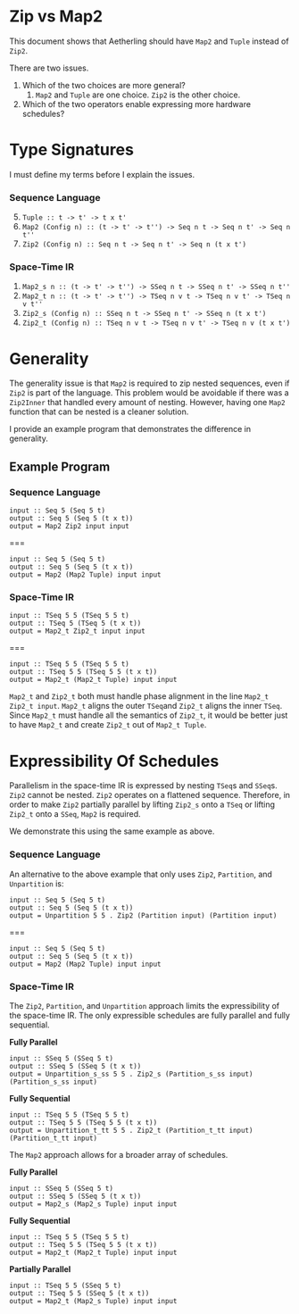 # Zip vs Map2
This document shows that Aetherling should have `Map2` and `Tuple` instead of
`Zip2`.

There are two issues.
1. Which of the two choices are more general?
    1. `Map2` and `Tuple` are one choice. `Zip2` is the other choice.
1. Which of the two operators enable expressing more hardware schedules?

# Type Signatures
I must define my terms before I explain the issues.

### Sequence Language
5. `Tuple :: t -> t' -> t x t'`
1. `Map2 (Config n) :: (t -> t' -> t'') -> Seq n t -> Seq n t' -> Seq n t''`
1. `Zip2 (Config n) :: Seq n t -> Seq n t' -> Seq n (t x t')`

### Space-Time IR
1. `Map2_s n :: (t -> t' -> t'') -> SSeq n t -> SSeq n t' -> SSeq n t''`
1. `Map2_t n :: (t -> t' -> t'') -> TSeq n v t -> TSeq n v t' -> TSeq n v t''`
1. `Zip2_s (Config n) :: SSeq n t -> SSeq n t' -> SSeq n (t x t')`
1. `Zip2_t (Config n) :: TSeq n v t -> TSeq n v t' -> TSeq n v (t x t')`

# Generality
The generality issue is that `Map2` is required to zip nested sequences, even if `Zip2` is part of the language.
This problem would be avoidable if there was a `Zip2Inner` that handled every amount of nesting.
However, having one `Map2` function that can be nested is a cleaner solution.

I provide an example program that demonstrates the difference in generality.

## Example Program

### Sequence Language
```
input :: Seq 5 (Seq 5 t)
output :: Seq 5 (Seq 5 (t x t))
output = Map2 Zip2 input input
```
===
```
input :: Seq 5 (Seq 5 t)
output :: Seq 5 (Seq 5 (t x t))
output = Map2 (Map2 Tuple) input input
```

### Space-Time IR
```
input :: TSeq 5 5 (TSeq 5 5 t)
output :: TSeq 5 (TSeq 5 (t x t))
output = Map2_t Zip2_t input input
```
===
```
input :: TSeq 5 5 (TSeq 5 5 t)
output :: TSeq 5 5 (TSeq 5 5 (t x t))
output = Map2_t (Map2_t Tuple) input input
```


`Map2_t` and `Zip2_t` both must handle phase alignment in the line `Map2_t Zip2_t input`.
`Map2_t` aligns the outer `TSeq`and `Zip2_t` aligns the inner `TSeq`.
Since `Map2_t` must handle all the semantics of `Zip2_t`, it would be better just to have `Map2_t` and create `Zip2_t` out of `Map2_t Tuple`.

# Expressibility Of Schedules

Parallelism in the space-time IR is expressed by nesting `TSeq`s and `SSeq`s.
`Zip2` cannot be nested. `Zip2` operates on a flattened sequence. 
Therefore, in order to make `Zip2` partially parallel by lifting `Zip2_s` onto a `TSeq` or
lifting `Zip2_t` onto a `SSeq`, `Map2` is required.

We demonstrate this using the same example as above.

### Sequence Language
An alternative to the above example that only uses `Zip2`, `Partition`, and `Unpartition` is:

```
input :: Seq 5 (Seq 5 t)
output :: Seq 5 (Seq 5 (t x t))
output = Unpartition 5 5 . Zip2 (Partition input) (Partition input)
```
===
```
input :: Seq 5 (Seq 5 t)
output :: Seq 5 (Seq 5 (t x t))
output = Map2 (Map2 Tuple) input input
```

### Space-Time IR
The `Zip2`, `Partition`, and `Unpartition` approach limits the expressibility of the space-time IR. 
The only expressible schedules are fully parallel and fully sequential. 

**Fully Parallel**
```
input :: SSeq 5 (SSeq 5 t)
output :: SSeq 5 (SSeq 5 (t x t))
output = Unpartition_s_ss 5 5 . Zip2_s (Partition_s_ss input) (Partition_s_ss input)
```

**Fully Sequential**
```
input :: TSeq 5 5 (TSeq 5 5 t)
output :: TSeq 5 5 (TSeq 5 5 (t x t))
output = Unpartition_t_tt 5 5 . Zip2_t (Partition_t_tt input) (Partition_t_tt input)
```
The `Map2` approach allows for a broader array of schedules.

**Fully Parallel**
```
input :: SSeq 5 (SSeq 5 t)
output :: SSeq 5 (SSeq 5 (t x t))
output = Map2_s (Map2_s Tuple) input input
```

**Fully Sequential**
```
input :: TSeq 5 5 (TSeq 5 5 t)
output :: TSeq 5 5 (TSeq 5 5 (t x t))
output = Map2_t (Map2_t Tuple) input input
```

**Partially Parallel**
```
input :: TSeq 5 5 (SSeq 5 t)
output :: TSeq 5 5 (SSeq 5 (t x t))
output = Map2_t (Map2_s Tuple) input input
```
